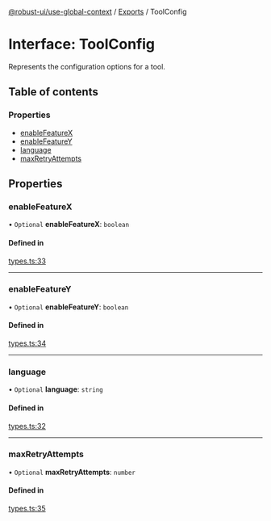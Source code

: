 [@robust-ui/use-global-context](../README.md) / [Exports](../modules.md) / ToolConfig

# Interface: ToolConfig

Represents the configuration options for a tool.

## Table of contents

### Properties

- [enableFeatureX](ToolConfig.md#enablefeaturex)
- [enableFeatureY](ToolConfig.md#enablefeaturey)
- [language](ToolConfig.md#language)
- [maxRetryAttempts](ToolConfig.md#maxretryattempts)

## Properties

### enableFeatureX

• `Optional` **enableFeatureX**: `boolean`

#### Defined in

[types.ts:33](https://github.com/nahuelRosas/robust-ui/blob/bbc15f2/packages/hooks/use-global-context/src/types.ts#L33)

---

### enableFeatureY

• `Optional` **enableFeatureY**: `boolean`

#### Defined in

[types.ts:34](https://github.com/nahuelRosas/robust-ui/blob/bbc15f2/packages/hooks/use-global-context/src/types.ts#L34)

---

### language

• `Optional` **language**: `string`

#### Defined in

[types.ts:32](https://github.com/nahuelRosas/robust-ui/blob/bbc15f2/packages/hooks/use-global-context/src/types.ts#L32)

---

### maxRetryAttempts

• `Optional` **maxRetryAttempts**: `number`

#### Defined in

[types.ts:35](https://github.com/nahuelRosas/robust-ui/blob/bbc15f2/packages/hooks/use-global-context/src/types.ts#L35)
